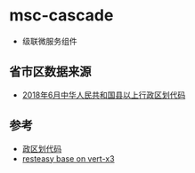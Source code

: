# msc-cascade
- 级联微服务组件



## 省市区数据来源
- [2018年6月中华人民共和国县以上行政区划代码](http://www.mca.gov.cn/article/sj/xzqh/2018/201804-12/20180608021501.html)

## 参考
- [政区划代码](http://www.mca.gov.cn/article/sj/xzqh/2018/)
- [resteasy base on vert-x3](https://github.com/vert-x3/vertx-examples/tree/master/resteasy-examples)